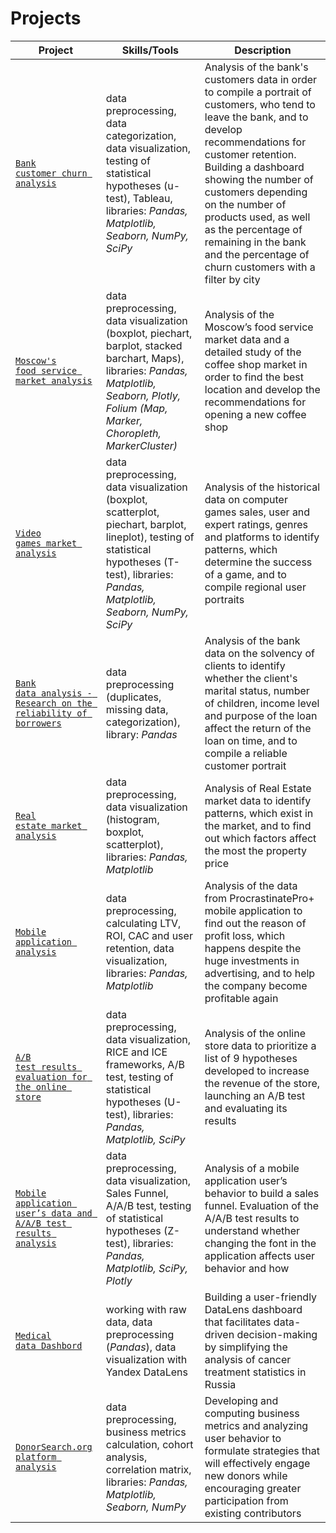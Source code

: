 # Projects

| Project | Skills/Tools |  Description |
|----------|----------|----------|
| <code>[Bank customer churn analysis](https://github.com/Yulia-Ivaniuk/Projects/tree/main/Bank%20customer%20churn%20analysis)</code>    | data preprocessing, data categorization, data visualization, testing of statistical hypotheses (u-test), Tableau, libraries: *Pandas, Matplotlib, Seaborn, NumPy, SciPy*   | Analysis of the bank's customers data in order to compile a portrait of customers, who tend to leave the bank, and to develop recommendations for customer retention. Building a dashboard showing the number of customers depending on the number of products used, as well as the percentage of remaining in the bank and the percentage of churn customers with a filter by city   |
| <code>[Moscow's food service market analysis](https://github.com/Yulia-Ivaniuk/Projects/tree/main/Moscow's%20food%20service%20market%20analysis)</code>    | data preprocessing, data visualization (boxplot, piechart, barplot, stacked barchart, Maps), libraries:  *Pandas, Matplotlib, Seaborn, Plotly, Folium (Map, Marker, Choropleth, MarkerCluster)*   | Analysis of the Moscow’s food service market data and a detailed study of the coffee shop market in order to find the best location and develop the recommendations for opening a new coffee shop   |
| <code>[Video games market analysis](https://github.com/Yulia-Ivaniuk/Projects/tree/main/Video%20games%20market%20analysis)</code>    | data preprocessing, data visualization (boxplot, scatterplot, piechart, barplot, lineplot), testing of statistical hypotheses (T-test), libraries: *Pandas, Matplotlib, Seaborn, NumPy, SciPy*   | Analysis of the historical data on computer games sales, user and expert ratings, genres and platforms to identify patterns, which determine the success of a game, and to compile regional user portraits   |
| <code>[Bank data analysis - Research on the reliability of borrowers](https://github.com/Yulia-Ivaniuk/Projects/tree/main/Bank%20data%20analysis)</code>    | data preprocessing (duplicates, missing data, categorization), library: *Pandas*   | Analysis of the bank data on the solvency of clients to identify whether the client's marital status, number of children, income level and purpose of the loan affect the return of  the loan on time, and to compile a reliable customer portrait   |
| <code>[Real estate market analysis](https://github.com/Yulia-Ivaniuk/Projects/tree/main/Real%20estate%20market%20analysis)</code>    | data preprocessing, data visualization (histogram, boxplot, scatterplot), libraries: *Pandas, Matplotlib*   | Analysis of Real Estate market data to identify  patterns, which exist in the market, and to find out which factors affect the most the property price   |
| <code>[Mobile application analysis](https://github.com/Yulia-Ivaniuk/Projects/tree/main/Mobile%20application%20analysis)</code>    | data preprocessing, calculating LTV, ROI, CAC and user retention,  data visualization, libraries: *Pandas, Matplotlib*   | Analysis of the data from ProcrastinatePro+ mobile application to find out the reason of profit loss, which happens despite the huge investments in advertising, and to help the company become profitable again   |
| <code>[A/B test results evaluation for the online store](https://github.com/Yulia-Ivaniuk/Projects/tree/main/AB%20test%20results%20evaluation%20for%20the%20online%20store)</code>    | data preprocessing, data visualization, RICE and ICE frameworks, A/B test, testing of statistical hypotheses (U-test), libraries: *Pandas, Matplotlib, SciPy*   | Analysis of the online store data to prioritize a list of 9 hypotheses developed to increase the revenue of the store, launching an A/B test and evaluating its results   |
| <code>[Mobile application user’s data and A/A/B test results analysis](https://github.com/Yulia-Ivaniuk/Projects/tree/main/Mobile%20application%20user%E2%80%99s%20data%20and%20AAB%20test%20results%20analysis)</code>    | data preprocessing, data visualization, Sales Funnel, A/A/B test, testing of statistical hypotheses (Z-test), libraries: *Pandas, Matplotlib, SciPy, Plotly*   | Analysis of a mobile application user’s behavior to build a sales funnel. Evaluation of the A/A/B test results to understand whether changing the font in the application affects user behavior and how   |
| <code>[Medical data Dashbord](https://github.com/Yulia-Ivaniuk/Portfolio/tree/main/Medical%20Dashboard)</code>    | working with raw data, data preprocessing (*Pandas*), data visualization with Yandex DataLens   | Building a user-friendly DataLens dashboard that facilitates data-driven decision-making by simplifying the analysis of cancer treatment statistics in Russia  |
| <code>[DonorSearch.org platform analysis](https://github.com/Yulia-Ivaniuk/Portfolio/tree/main/Donor%20Search%20Platform%20analysis)</code>    | data preprocessing, business metrics calculation, cohort analysis, correlation matrix, libraries: *Pandas, Matplotlib, Seaborn, NumPy*   | Developing and computing business metrics and analyzing user behavior to formulate strategies that will effectively engage new donors while encouraging greater participation from existing contributors  |



    
